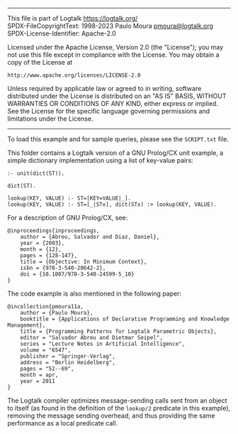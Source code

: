 ________________________________________________________________________

This file is part of Logtalk <https://logtalk.org/>  
SPDX-FileCopyrightText: 1998-2023 Paulo Moura <pmoura@logtalk.org>  
SPDX-License-Identifier: Apache-2.0

Licensed under the Apache License, Version 2.0 (the "License");
you may not use this file except in compliance with the License.
You may obtain a copy of the License at

    http://www.apache.org/licenses/LICENSE-2.0

Unless required by applicable law or agreed to in writing, software
distributed under the License is distributed on an "AS IS" BASIS,
WITHOUT WARRANTIES OR CONDITIONS OF ANY KIND, either express or implied.
See the License for the specific language governing permissions and
limitations under the License.
________________________________________________________________________


To load this example and for sample queries, please see the `SCRIPT.txt`
file.

This folder contains a Logtalk version of a GNU Prolog/CX unit example, a
simple dictionary implementation using a list of key-value pairs:

	:- unit(dict(ST)).

	dict(ST).

	lookup(KEY, VALUE) :- ST=[KEY=VALUE|_].
	lookup(KEY, VALUE) :- ST=[_|STx], dict(STx) :> lookup(KEY, VALUE).

For a description of GNU Prolog/CX, see:

	@inproceedings{inproceedings,
		author = {Abreu, Salvador and Diaz, Daniel},
		year = {2003},
		month = {12},
		pages = {128-147},
		title = {Objective: In Minimum Context},
		isbn = {978-3-540-20642-2},
		doi = {10.1007/978-3-540-24599-5_10}
	}

The code example is also mentioned in the following paper:

	@incollection{pmoura11a,
		author = {Paulo Moura},
		booktitle = {Applications of Declarative Programming and Knowledge Management},
		title = {Programming Patterns for Logtalk Parametric Objects},
		editor = "Salvador Abreu and Dietmar Seipel",
		series = "Lecture Notes in Artificial Intelligence",
		volume = "6547",
		publisher = "Springer-Verlag",
		address = "Berlin Heidelberg",
		pages = "52--69",
		month = apr,
		year = 2011
	}

The Logtalk compiler optimizes message-sending calls sent from an object
to itself (as found in the definition of the `lookup/2` predicate in this
example), removing the message sending overhead, and thus providing the
same performance as a local predicate call.
